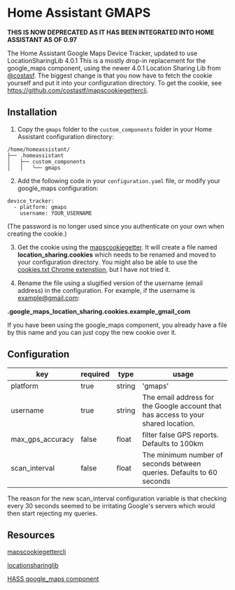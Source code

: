 # Home Assistant GMAPS

**THIS IS NOW DEPRECATED AS IT HAS BEEN INTEGRATED INTO HOME ASSISTANT AS OF 0.97**

The Home Assistant Google Maps Device Tracker, updated to use LocationSharingLib 4.0.1
This is a mostly drop-in replacement for the google_maps component, using the newer 4.0.1 Location Sharing Lib from [@costasf](https://github.com/costastf).
The biggest change is that you now have to fetch the cookie yourself and put it into your configuration directory.  To get the cookie, see https://github.com/costastf/mapscookiegettercli.

## Installation
1. Copy the `gmaps` folder to the `custom_components` folder in your Home Assistant configuration directory:
```
/home/homeassistant/
├── .homeassistant
│   ├── custom_components
│   │   └── gmaps

```
2. Add the following code in your `configuration.yaml` file, or modify your google_maps configuration:
```
device_tracker:
  - platform: gmaps
    username: YOUR_USERNAME
```
(The password is no longer used since you authenticate on your own when creating the cookie.)

3. Get the cookie using the [mapscookiegetter](https://github.com/costastf/mapscookiegettercli).  It will create a file named **location_sharing.cookies** which needs to be renamed and moved to your configuration directory. You might also be able to use the [cookies.txt Chrome extenstion](https://chrome.google.com/webstore/detail/cookiestxt/njabckikapfpffapmjgojcnbfjonfjfg), but I have not tried it. 

4. Rename the file using a slugified version of the username (email address) in the configuration. For example, if the username is example@gmail.com:

**.google_maps_location_sharing.cookies.example_gmail_com**

If you have been using the google_maps component, you already have a file by this name and you can just copy the new cookie over it.


## Configuration
| key              | required | type    | usage
|------------------|----------|---------|-----------------------------------------------------------------------------------|
| platform         | true     | string  | 'gmaps'                                                                           |
| username         | true     | string  | The email address for the Google account that has access to your shared location. |
| max_gps_accuracy | false    | float   | filter false GPS reports. Defaults to 100km                                       |
| scan_interval    | false    | float   | The minimum number of seconds between queries. Defaults to 60 seconds             |

The reason for the new scan_interval configuration variable is that checking every 30 seconds seemed to be irritating Google's servers which would then start rejecting my queries.
## Resources
[mapscookiegettercli](https://github.com/costastf/mapscookiegettercli)

[locationsharinglib](https://github.com/costastf/locationsharinglib)

[HASS google_maps component](https://www.home-assistant.io/components/google_maps/)
